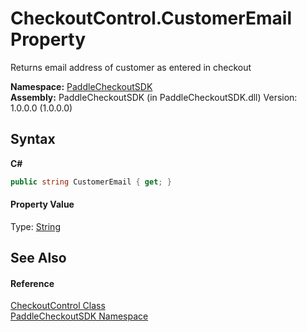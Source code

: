 # CheckoutControl.CustomerEmail Property 
 

Returns email address of customer as entered in checkout

**Namespace:**&nbsp;<a href="b4859ff3-52cf-ce7f-1d1f-0b600b9bb9c0">PaddleCheckoutSDK</a><br />**Assembly:**&nbsp;PaddleCheckoutSDK (in PaddleCheckoutSDK.dll) Version: 1.0.0.0 (1.0.0.0)

## Syntax

**C#**<br />
``` C#
public string CustomerEmail { get; }
```


#### Property Value
Type: <a href="http://msdn2.microsoft.com/en-us/library/s1wwdcbf" target="_blank">String</a>

## See Also


#### Reference
<a href="923dfa5c-c535-87a9-3833-a278749652e7">CheckoutControl Class</a><br /><a href="b4859ff3-52cf-ce7f-1d1f-0b600b9bb9c0">PaddleCheckoutSDK Namespace</a><br />